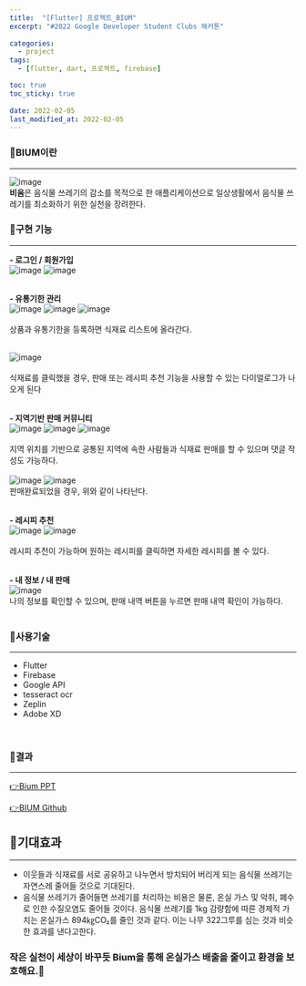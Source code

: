 ```yaml
---
title:  "[Flutter] 프로젝트_BIUM"
excerpt: "#2022 Google Developer Student Clubs 해커톤"
 
categories:
  - project
tags:
  - [flutter, dart, 프로젝트, firebase]

toc: true
toc_sticky: true
 
date: 2022-02-05
last_modified_at: 2022-02-05
---
```


### 📜**BIUM**이란
-----
![image](https://user-images.githubusercontent.com/59803206/152623747-7156b167-491c-4b54-967c-aa1d05953496.png)  
**비움**은 음식물 쓰레기의 감소를 목적으로 한 애플리케이션으로 일상생활에서 음식물 쓰레기를 최소화하기 위한 실천을 장려한다. 
  
### 📜구현 기능 
-----
**- 로그인 / 회원가입** <br>
![image](https://user-images.githubusercontent.com/59803206/152625092-45be0f34-3779-497d-ba7e-ef7c3dfc8ff7.png)
![image](https://user-images.githubusercontent.com/59803206/152625133-a7539655-9ccd-4134-9979-7b696c643f76.png)
<br><br>

**- 유통기한 관리** <br>
![image](https://user-images.githubusercontent.com/59803206/152625168-97e0ad0c-aa7e-40f2-8309-e41f88124240.png)
![image](https://user-images.githubusercontent.com/59803206/152625148-fcc1711d-4bf8-4e1d-977e-93c0d2d0c9b7.png)
![image](https://user-images.githubusercontent.com/59803206/152625158-87a3ecab-d4fc-43dc-9352-c52da956c45d.png)  
<br>
상품과 유통기한을 등록하면 식재료 리스트에 올라간다.  
<br>

![image](https://user-images.githubusercontent.com/59803206/152625248-a5e3ffc0-1ccf-4764-8942-7ee12b1f55d9.png)<br>  
식재료를 클릭했을 경우, 판매 또는 레시피 추천 기능을 사용할 수 있는 다이얼로그가 나오게 된다<br><br>  

**- 지역기반 판매 커뮤니티** <br>
![image](https://user-images.githubusercontent.com/59803206/152625375-05907e5d-f9c1-45c1-8180-2e694face385.png)
![image](https://user-images.githubusercontent.com/59803206/152625360-1d34084d-5201-44c6-b706-dac0cb703e6e.png) 
![image](https://user-images.githubusercontent.com/59803206/152625990-00c093d7-e0a9-46c2-8a9a-f3af7c75cde9.png)
<br><br>
지역 위치를 기반으로 공통된 지역에 속한 사람들과 식재료 판매를 할 수 있으며 댓글 작성도 가능하다.<br>  
![image](https://user-images.githubusercontent.com/59803206/152625958-a20597e9-b9ac-4cd4-8ce5-39e30b2e720a.png)
![image](https://user-images.githubusercontent.com/59803206/152626001-d5a27db9-3579-4b15-beae-b1e18b9e23a1.png)
<br>
판매완료되었을 경우, 위와 같이 나타난다.
<br><br>  

**- 레시피 추천** <br>
![image](https://user-images.githubusercontent.com/59803206/152625560-9f5477a1-a2e2-433b-87aa-424a9b4ff500.png)
![image](https://user-images.githubusercontent.com/59803206/152625614-0331cc41-b301-48b6-8a58-b6700d2065f0.png)
<br>  
레시피 추천이 가능하며 원하는 레시피를 클릭하면 자세한 레시피를 볼 수 있다.
<br><br>  

**- 내 정보 / 내 판매** <br>
![image](https://user-images.githubusercontent.com/59803206/152625716-6173d94f-1f09-44f0-a649-bc2aa5115b13.png) <br>
나의 정보를 확인할 수 있으며, 판매 내역 버튼을 누르면 판매 내역 확인이 가능하다.  
<br>  
  

### 📜사용기술 
-----
- Flutter
- Firebase 
- Google API 
- tesseract ocr
- Zeplin
- Adobe XD
<br>
  

### 📜결과
-----
[👉Bium PPT](https://github.com/gdscHEO/heoproject/files/8007219/HEO.pptx)

[👉BIUM Github](https://github.com/gdscHEO)
  
  
## 📜기대효과 
-----
- 이웃들과 식재료를 서로 공유하고 나누면서 방치되어 버리게 되는 음식물 쓰레기는 자연스레 줄어들 것으로 기대된다.
- 음식물 쓰레기가 줄어들면 쓰레기를 처리하는 비용은 물론, 온실 가스 및 악취, 폐수로 인한 수질오염도 줄어들 것이다. 음식물 쓰레기를 1kg 감량함에 따른 경제적 가치는 온실가스 894㎏CO₂를 줄인 것과 같다. 이는 나무 322그루를 심는 것과 비슷한 효과를 낸다고한다.
### 작은 실천이 세상이 바꾸듯  Bium을 통해 온실가스 배출을 줄이고 환경을 보호해요.🌱
